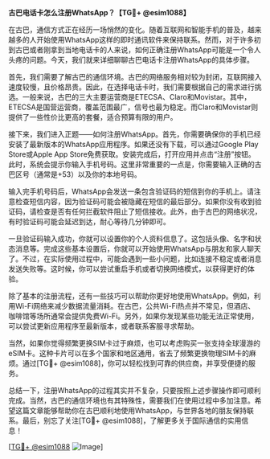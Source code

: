 **古巴电话卡怎么注册WhatsApp？【TG💪+ @esim1088】**

在古巴，通信方式正在经历一场悄然的变化。随着互联网和智能手机的普及，越来越多的人开始使用WhatsApp这样的即时通讯软件来保持联系。然而，对于许多初到古巴或者刚拿到当地电话卡的人来说，如何正确注册WhatsApp可能是一个令人头疼的问题。今天，我们就来详细聊聊古巴电话卡注册WhatsApp的具体步骤。

首先，我们需要了解古巴的通信环境。古巴的网络服务相对较为封闭，互联网接入速度较慢，且价格昂贵。因此，在选择电话卡时，我们需要根据自己的需求进行挑选。一般来说，古巴的三大主要运营商是ETECSA、Claro和Movistar。其中，ETECSA是国营运营商，覆盖范围最广，信号也最为稳定。而Claro和Movistar则提供了一些性价比更高的套餐，适合预算有限的用户。

接下来，我们进入正题——如何注册WhatsApp。首先，你需要确保你的手机已经安装了最新版本的WhatsApp应用程序。如果还没有下载，可以通过Google Play Store或Apple App Store免费获取。安装完成后，打开应用并点击“注册”按钮。此时，系统会提示你输入手机号码。这里非常重要的一点是，你需要输入正确的古巴区号（通常是+53）以及你的本地号码。

输入完手机号码后，WhatsApp会发送一条包含验证码的短信到你的手机上。请注意检查短信内容，因为验证码可能会被隐藏在短信的最后部分。如果你没有收到验证码，请检查是否有任何拦截软件阻止了短信接收。此外，由于古巴的网络状况，有时验证码可能会延迟到达，耐心等待几分钟即可。

一旦验证码输入成功，你就可以设置你的个人资料信息了。这包括头像、名字和状态消息等。完成这些基本设置后，你就可以开始使用WhatsApp与朋友和家人聊天了。不过，在实际使用过程中，可能会遇到一些小问题，比如连接不稳定或者消息发送失败等。这时候，你可以尝试重启手机或者切换网络模式，以获得更好的体验。

除了基本的注册流程，还有一些技巧可以帮助你更好地使用WhatsApp。例如，利用Wi-Fi网络来减少数据流量消耗。在古巴，公共Wi-Fi热点并不常见，但酒店、咖啡馆等场所通常会提供免费Wi-Fi。另外，如果你发现某些功能无法正常使用，可以尝试更新应用程序至最新版本，或者联系客服寻求帮助。

当然，如果你觉得频繁更换SIM卡过于麻烦，也可以考虑购买一张支持全球漫游的eSIM卡。这种卡片可以在多个国家和地区通用，省去了频繁更换物理SIM卡的麻烦。通过[TG💪+ @esim1088]，你可以轻松找到可靠的供应商，并享受便捷的服务。

总结一下，注册WhatsApp的过程其实并不复杂，只要按照上述步骤操作即可顺利完成。当然，古巴的通信环境也有其特殊性，需要我们在使用过程中多加注意。希望这篇文章能够帮助你在古巴顺利地使用WhatsApp，与世界各地的朋友保持联系。最后，别忘了关注[TG💪+ @esim1088]，了解更多关于国际通信的实用信息！

[[TG💪+ @esim1088](https://t.me/s/esim1088) ![Image](https://i.postimg.cc/4NQfJmqS/Snipaste-2025-05-13-00-14-12.png)]